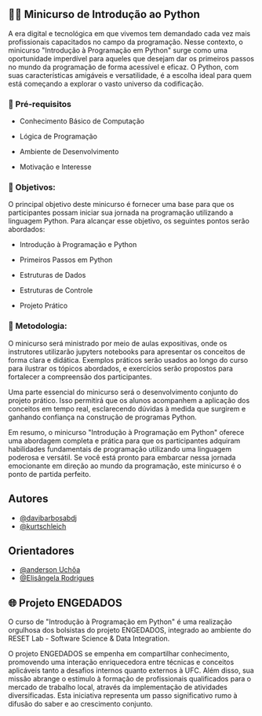 
## 👩‍💻 **Minicurso de Introdução ao Python**

A era digital e tecnológica em que vivemos tem demandado cada vez mais profissionais capacitados no campo da programação. Nesse contexto, o minicurso "Introdução à Programação em Python" surge como uma oportunidade imperdível para aqueles que desejam dar os primeiros passos no mundo da programação de forma acessível e eficaz. O Python, com suas características amigáveis e versatilidade, é a escolha ideal para quem está começando a explorar o vasto universo da codificação.

### 📝 Pré-requisitos

- Conhecimento Básico de Computação

- Lógica de Programação

- Ambiente de Desenvolvimento

- Motivação e Interesse


### 🚀 Objetivos:

O principal objetivo deste minicurso é fornecer uma base para que os participantes possam iniciar sua jornada na programação utilizando a linguagem Python. Para alcançar esse objetivo, os seguintes pontos serão abordados:

- Introdução à Programação e Python

- Primeiros Passos em Python

- Estruturas de Dados

- Estruturas de Controle

- Projeto Prático

### 📃 Metodologia:

O minicurso será ministrado por meio de aulas expositivas, onde os instrutores utilizarão jupyters notebooks para apresentar os conceitos de forma clara e didática. Exemplos práticos serão usados ao longo do curso para ilustrar os tópicos abordados, e exercícios serão propostos para fortalecer a compreensão dos participantes.

Uma parte essencial do minicurso será o desenvolvimento conjunto do projeto prático. Isso permitirá que os alunos acompanhem a aplicação dos conceitos em tempo real, esclarecendo dúvidas à medida que surgirem e ganhando confiança na construção de programas Python.

Em resumo, o minicurso "Introdução à Programação em Python" oferece uma abordagem completa e prática para que os participantes adquiram habilidades fundamentais de programação utilizando uma linguagem poderosa e versátil. Se você está pronto para embarcar nessa jornada emocionante em direção ao mundo da programação, este minicurso é o ponto de partida perfeito.

## Autores

- [@davibarbosabdj](https://github.com/davibarbosabdj)
- [@kurtschleich](https://github.com/kurt-schleich)

## Orientadores

- [@anderson Uchôa](https://www.linkedin.com/in/andersongnuchoa/)
- [@Elisângela Rodrigues](https://www.linkedin.com/in/elis%C3%A2ngela-rodrigues-13a889190/)

## 🌐 Projeto ENGEDADOS 

O curso de "Introdução à Programação em Python" é uma realização orgulhosa dos bolsistas do projeto ENGEDADOS, integrado ao ambiente do RESET Lab - Software Science & Data Integration. 

O projeto ENGEDADOS se empenha em compartilhar conhecimento, promovendo uma interação enriquecedora entre técnicas e conceitos aplicáveis tanto a desafios internos quanto externos à UFC. Além disso, sua missão abrange o estímulo à formação de profissionais qualificados para o mercado de trabalho local, através da implementação de atividades diversificadas. Esta iniciativa representa um passo significativo rumo à difusão do saber e ao crescimento conjunto.





